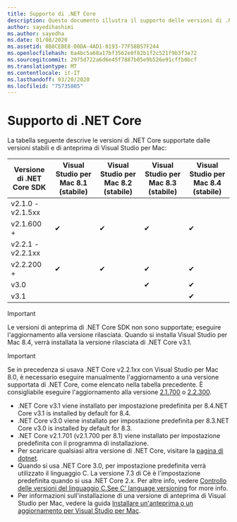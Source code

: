 ```yaml
---
title: Supporto di .NET Core
description: Questo documento illustra il supporto delle versioni di .NET Core in Visual Studio per Mac
author: sayedihashimi
ms.author: sayedha
ms.date: 01/08/2020
ms.assetid: 8B8CEBE8-00DA-4AD1-8193-77F58B57F244
ms.openlocfilehash: 6a4bc5a68a17bf3562e0f82b1f2c521f9b3f3e72
ms.sourcegitcommit: 2975d722a6d6e45f7887b05e9b526e91cffb0bcf
ms.translationtype: MT
ms.contentlocale: it-IT
ms.lasthandoff: 03/20/2020
ms.locfileid: "75735805"
---
```

# <a name="net-core-support"></a>Supporto di .NET Core

La tabella seguente descrive le versioni di .NET Core supportate dalle versioni stabili e di anteprima di Visual Studio per Mac:

| Versione di .NET Core SDK |Visual Studio per Mac 8.1 (stabile) | Visual Studio per Mac 8.2 (stabile) | Visual Studio per Mac 8.3 (stabile) | Visual Studio per Mac 8.4 (stabile)
|---------|---------|---------|---------|---------|
|v2.1.0 - v2.1.5xx | | | | |
|v2.1.600 + |✔︎|✔︎|✔︎|✔︎|
|v2.2.1 - v2.2.1xx | | | | |
|v2.2.200 + |✔︎|✔︎|✔︎|✔︎|
|v3.0 | | |✔︎|✔︎|
|v3.1 | | | |✔︎|

> [!IMPORTANT]
> Le versioni di anteprima di .NET Core SDK non sono supportate; eseguire l'aggiornamento alla versione rilasciata. Quando si installa Visual Studio per Mac 8.4, verrà installata la versione rilasciata di .NET Core v3.1.

> [!IMPORTANT]
> Se in precedenza si usava .NET Core v2.2.1xx con Visual Studio per Mac 8.0, è necessario eseguire manualmente l'aggiornamento a una versione supportata di .NET Core, come elencato nella tabella precedente. È consigliabile eseguire l'aggiornamento alla versione [2.1.700](https://dotnet.microsoft.com/download/dotnet-core/2.1) o [2.2.300](https://dotnet.microsoft.com/download/dotnet-core/2.2).

* .NET Core v3.1 viene installato per impostazione predefinita per 8.4.NET Core v3.1 is installed by default for 8.4.
* .NET Core v3.0 viene installato per impostazione predefinita per 8.3.NET Core v3.0 is installed by default for 8.3.
* .NET Core v2.1.701 (v2.1.700 per 8.1) viene installato per impostazione predefinita con il programma di installazione.
* Per scaricare qualsiasi altra versione di .NET Core, visitare la [pagina di dotnet](https://dotnet.microsoft.com/download/dotnet-core).
* Quando si usa .NET Core 3.0, per impostazione predefinita verrà utilizzato il linguaggio C. La versione 7.3 di Cè è l'impostazione predefinita quando si usa .NET Core 2.x. Per altre info, vedere [Controllo delle versioni del linguaggio C.See C' language versioning](/dotnet/csharp/language-reference/configure-language-version) for more info.
* Per informazioni sull'installazione di una versione di anteprima di Visual Studio per Mac, vedere la guida [Installare un'anteprima o un aggiornamento per Visual Studio per Mac](/visualstudio/mac/install-preview).
